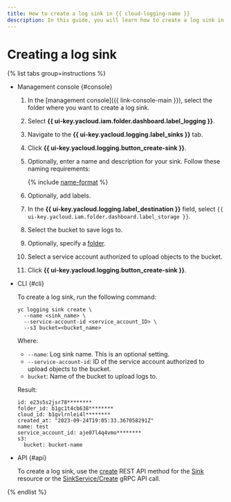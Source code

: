 ```yaml
---
title: How to create a log sink in {{ cloud-logging-name }}
description: In this guide, you will learn how to create a log sink in {{ cloud-logging-name }}.
---
```


# Creating a log sink

{% list tabs group=instructions %}

- Management console {#console}

    1. In the [management console]({{ link-console-main }}), select the folder where you want to create a log sink.
    1. Select **{{ ui-key.yacloud.iam.folder.dashboard.label_logging }}**.
    1. Navigate to the **{{ ui-key.yacloud.logging.label_sinks }}** tab.
    1. Click **{{ ui-key.yacloud.logging.button_create-sink }}**.
    1. Optionally, enter a name and description for your sink. Follow these naming requirements:

        {% include [name-format](../../_includes/name-format.md) %}

    1. Optionally, add labels.
    1. In the **{{ ui-key.yacloud.logging.label_destination }}** field, select `{{ ui-key.yacloud.iam.folder.dashboard.label_storage }}`.
    1. Select the bucket to save logs to.
    1. Optionally, specify a [folder](../../storage/concepts/object.md#folder).
    1. Select a service account authorized to upload objects to the bucket.
    1. Click **{{ ui-key.yacloud.logging.button_create-sink }}**.

- CLI {#cli}

    To create a log sink, run the following command:
    ```
    yc logging sink create \
      --name <sink_name> \
      --service-account-id <service_account_ID> \
      --s3 bucket=<bucket_name>
    ```

    Where:
    * `--name`: Log sink name. This is an optional setting.
    * `--service-account-id`: ID of the service account authorized to upload objects to the bucket.
    * `bucket`: Name of the bucket to upload logs to.

    Result:
    ```
    id: e23s5s2jsr78********
    folder_id: b1gc1t4cb638********
    cloud_id: b1gvlrnlei4l********
    created_at: "2023-09-24T19:05:33.367058291Z"
    name: test
    service_account_id: aje07l4q4vmo********
    s3:
      bucket: bucket-name
    ```

- API {#api}

    To create a log sink, use the [create](../api-ref/Sink/create.md) REST API method for the [Sink](../api-ref/Sink/index.md) resource or the [SinkService/Create](../api-ref/grpc/Sink/create.md) gRPC API call.

{% endlist %}
